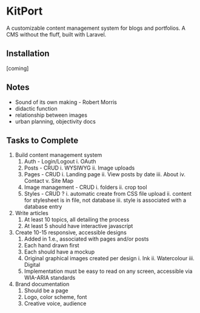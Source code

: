# KitPort
A customizable content management system for blogs and 
portfolios. A CMS without the fluff, built with Laravel.

## Installation
[coming]

## Notes
* Sound of its own making - Robert Morris
* didactic function
* relationship between images 
* urban planning, objectivity docs

## Tasks to Complete
1. Build content management system
    1. Auth - Login/Logout
        i. OAuth
    2. Posts - CRUD
        i. WYSIWYG
        ii. Image uploads
    3. Pages - CRUD
        i. Landing page
        ii. View posts by date
        iii. About
        iv. Contact
        v. Site Map
    4. Image management - CRUD
        i. folders
        ii. crop tool
    5. Styles - CRUD ?
        i. automatic create from CSS file upload
        ii. content for stylesheet is in file, not database
        iii. style is associated with a database entry
2. Write articles
    1. At least 10 topics, all detailing the process
    2. At least 5 should have interactive javascript
3. Create 10-15 responsive, accessible designs
    1. Added in 1.e., associated with pages and/or posts
    2. Each hand drawn first
    3. Each should have a mockup
    4. Original graphical images created per design
        i. Ink
        ii. Watercolour
        iii. Digital
    5. Implementation must be easy to read on any screen, accessible via WIA-ARIA standards
4. Brand documentation
    1. Should be a page
    2. Logo, color scheme, font
    3. Creative voice, audience